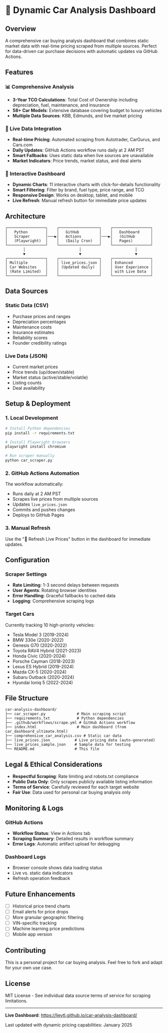 # 🚗 Dynamic Car Analysis Dashboard

## Overview

A comprehensive car buying analysis dashboard that combines static market data with real-time pricing scraped from multiple sources. Perfect for data-driven car purchase decisions with automatic updates via GitHub Actions.

## Features

### 📊 Comprehensive Analysis
- **3-Year TCO Calculations**: Total Cost of Ownership including depreciation, fuel, maintenance, and insurance
- **58+ Car Models**: Extensive database covering budget to luxury vehicles
- **Multiple Data Sources**: KBB, Edmunds, and live market pricing

### 🔴 Live Data Integration
- **Real-time Pricing**: Automated scraping from Autotrader, CarGurus, and Cars.com
- **Daily Updates**: GitHub Actions workflow runs daily at 2 AM PST
- **Smart Fallbacks**: Uses static data when live sources are unavailable
- **Market Indicators**: Price trends, market status, and deal alerts

### 🎯 Interactive Dashboard
- **Dynamic Charts**: 11 interactive charts with click-for-details functionality
- **Smart Filtering**: Filter by brand, fuel type, price range, and TCO
- **Responsive Design**: Works on desktop, tablet, and mobile
- **Live Refresh**: Manual refresh button for immediate price updates

## Architecture

```
┌─────────────────┐    ┌──────────────────┐    ┌─────────────────┐
│   Python        │    │   GitHub         │    │   Dashboard     │
│   Scraper       │───▶│   Actions        │───▶│   (GitHub       │
│   (Playwright)  │    │   (Daily Cron)   │    │   Pages)        │
└─────────────────┘    └──────────────────┘    └─────────────────┘
        │                        │                        │
        ▼                        ▼                        ▼
┌─────────────────┐    ┌──────────────────┐    ┌─────────────────┐
│ Multiple        │    │ live_prices.json │    │ Enhanced        │
│ Car Websites    │    │ (Updated daily)  │    │ User Experience │
│ (Rate Limited)  │    │                  │    │ with Live Data  │
└─────────────────┘    └──────────────────┘    └─────────────────┘
```

## Data Sources

### Static Data (CSV)
- Purchase prices and ranges
- Depreciation percentages  
- Maintenance costs
- Insurance estimates
- Reliability scores
- Founder credibility ratings

### Live Data (JSON)
- Current market prices
- Price trends (up/down/stable)
- Market status (active/stable/volatile)
- Listing counts
- Deal availability

## Setup & Deployment

### 1. Local Development
```bash
# Install Python dependencies
pip install -r requirements.txt

# Install Playwright browsers
playwright install chromium

# Run scraper manually
python car_scraper.py
```

### 2. GitHub Actions Automation
The workflow automatically:
- Runs daily at 2 AM PST
- Scrapes live prices from multiple sources
- Updates `live_prices.json`
- Commits and pushes changes
- Deploys to GitHub Pages

### 3. Manual Refresh
Use the "🔄 Refresh Live Prices" button in the dashboard for immediate updates.

## Configuration

### Scraper Settings
- **Rate Limiting**: 1-3 second delays between requests
- **User Agents**: Rotating browser identities
- **Error Handling**: Graceful fallbacks to cached data
- **Logging**: Comprehensive scraping logs

### Target Cars
Currently tracking 10 high-priority vehicles:
- Tesla Model 3 (2019-2024)
- BMW 330e (2020-2022)  
- Genesis G70 (2020-2022)
- Toyota RAV4 Hybrid (2021-2023)
- Honda Civic (2020-2024)
- Porsche Cayman (2018-2023)
- Lexus ES Hybrid (2019-2024)
- Mazda CX-5 (2020-2024)
- Subaru Outback (2020-2024)
- Hyundai Ioniq 5 (2022-2024)

## File Structure

```
car-analysis-dashboard/
├── car_scraper.py              # Main scraping script
├── requirements.txt            # Python dependencies
├── .github/workflows/scrape.yml # GitHub Actions workflow
├── index.html                  # Main dashboard (from car_dashboard_ultimate.html)
├── comprehensive_car_analysis.csv # Static car data
├── live_prices.json           # Live pricing data (auto-generated)
├── live_prices_sample.json    # Sample data for testing
└── README.md                  # This file
```

## Legal & Ethical Considerations

- **Respectful Scraping**: Rate limiting and robots.txt compliance
- **Public Data Only**: Only scrapes publicly available listing information  
- **Terms of Service**: Carefully reviewed for each target website
- **Fair Use**: Data used for personal car buying analysis only

## Monitoring & Logs

### GitHub Actions
- **Workflow Status**: View in Actions tab
- **Scraping Summary**: Detailed results in workflow summary
- **Error Logs**: Automatic artifact upload for debugging

### Dashboard Logs
- Browser console shows data loading status
- Live vs. static data indicators
- Refresh operation feedback

## Future Enhancements

- [ ] Historical price trend charts
- [ ] Email alerts for price drops
- [ ] More granular geographic filtering
- [ ] VIN-specific tracking
- [ ] Machine learning price predictions
- [ ] Mobile app version

## Contributing

This is a personal project for car buying analysis. Feel free to fork and adapt for your own use case.

## License

MIT License - See individual data source terms of service for scraping limitations.

---

**Live Dashboard**: https://ljeytl.github.io/car-analysis-dashboard/

Last updated with dynamic pricing capabilities: January 2025